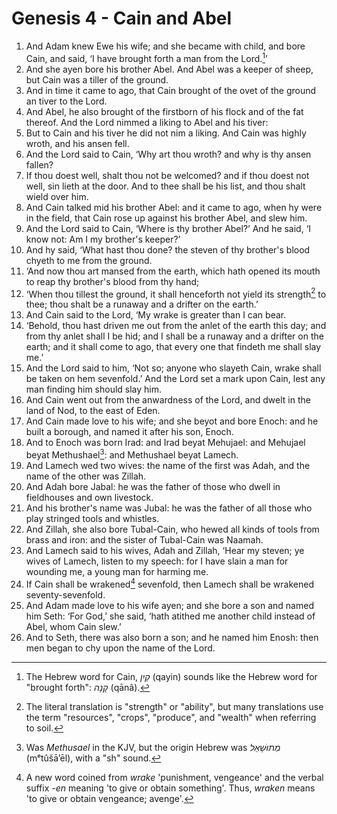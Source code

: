 # Genesis 4 - Cain and Abel

1. And Adam knew Ewe his wife; and she became with child, and bore Cain, and
   said, ‘I have brought forth a man from the Lord.[^Cain]’
2. And she ayen bore his brother Abel. And Abel was a keeper of sheep, but Cain
   was a tiller of the ground.
3. And in time it came to ago, that Cain brought of the ovet of the ground an
   tiver to the Lord.
4. And Abel, he also brought of the firstborn of his flock and of the fat
   thereof. And the Lord nimmed a liking to Abel and his tiver:
5. But to Cain and his tiver he did not nim a liking. And Cain was highly
   wroth, and his ansen fell.
6. And the Lord said to Cain, ‘Why art thou wroth? and why is thy ansen fallen?
7. If thou doest well, shalt thou not be welcomed? and if thou doest not well,
   sin lieth at the door. And to thee shall be his list, and thou shalt wield
   over him.
8. And Cain talked mid his brother Abel: and it came to ago, when hy were in
   the field, that Cain rose up against his brother Abel, and slew him.
9. And the Lord said to Cain, ‘Where is thy brother Abel?’ And he said, ‘I know
   not: Am I my brother's keeper?’
10. And hy said, ‘What hast thou done? the steven of thy brother's blood chyeth
    to me from the ground.
11. ‘And now thou art mansed from the earth, which hath opened its mouth to
    reap thy brother's blood from thy hand;
12. ‘When thou tillest the ground, it shall henceforth not yield its
    strength[^strength] to thee; thou shalt be a runaway and a drifter on the
    earth.’
13. And Cain said to the Lord, ‘My wrake is greater than I can bear.
14. ‘Behold, thou hast driven me out from the anlet of the earth this day; and
    from thy anlet shall I be hid; and I shall be a runaway and a drifter on
    the earth; and it shall come to ago, that every one that findeth me shall
    slay me.’
15. And the Lord said to him, ‘Not so; anyone who slayeth Cain, wrake shall be
    taken on hem sevenfold.’ And the Lord set a mark upon Cain, lest any man
    finding him should slay him.
16. And Cain went out from the anwardness of the Lord, and dwelt in the land of
    Nod, to the east of Eden.
17. And Cain made love to his wife; and she beyot and bore Enoch: and he built
    a borough, and named it after his son, Enoch.
18. And to Enoch was born Irad: and Irad beyat Mehujael: and Mehujael beyat
    Methushael[^Methushael]: and Methushael beyat Lamech.
19. And Lamech wed two wives: the name of the first was Adah, and the name of
    the other was Zillah.
20. And Adah bore Jabal: he was the father of those who dwell in fieldhouses
    and own livestock.
21. And his brother's name was Jubal: he was the father of all those who play
    stringed tools and whistles.
22. And Zillah, she also bore Tubal-Cain, who hewed all kinds of tools from
    brass and iron: and the sister of Tubal-Cain was Naamah.
23. And Lamech said to his wives, Adah and Zillah, ‘Hear my steven; ye wives of
    Lamech, listen to my speech: for I have slain a man for wounding me, a
    young man for harming me.
24. If Cain shall be wrakened[^wrakened] sevenfold, then Lamech shall be
    wrakened seventy-sevenfold.
25. And Adam made love to his wife ayen; and she bore a son and named him Seth:
    ‘For God,’ she said, ‘hath atithed me another child instead of Abel, whom
    Cain slew.’
26. And to Seth, there was also born a son; and he named him Enosh: then men
    began to chy upon the name of the Lord.

<!-- Abbreviations -->


<!-- Footnotes -->
[^Cain]: The Hebrew word for Cain, *קַיִן* (qayin) sounds like the Hebrew word
    for "brought forth": *קָנָה* (qānâ).
[^strength]: The literal translation is "strength" or "ability", but many
    translations use the term "resources", "crops", "produce", and "wealth"
    when referring to soil.
[^Methushael]: Was *Methusael* in the KJV, but the origin Hebrew was *מְתוּשָׁאֵל*
    (mᵉtûšā’ēl), with a "sh" sound.
[^wrakened]: A new word coined from *wrake* 'punishment, vengeance' and the
    verbal suffix *-en* meaning 'to give or obtain something'. Thus, *wraken*
    means 'to give or obtain vengeance; avenge'.

<!-- BUFFER -->
